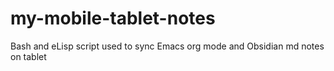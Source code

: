 # my-mobile-tablet-notes
Bash and eLisp script used to sync Emacs org mode and Obsidian md notes on tablet
